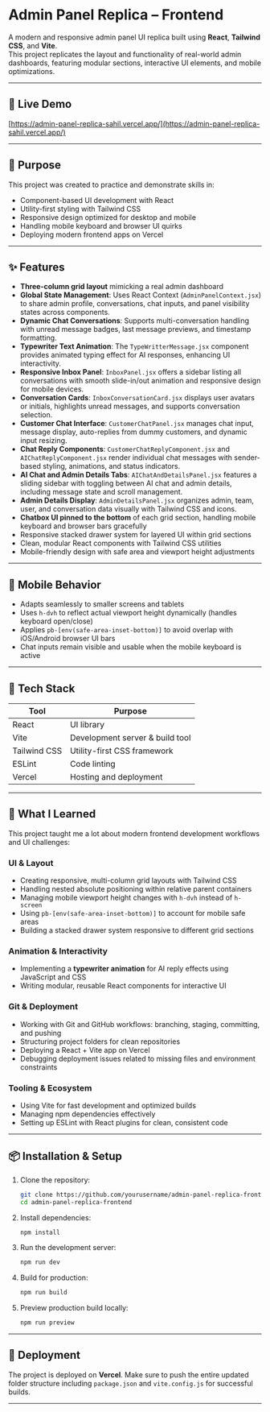 # Admin Panel Replica – Frontend

A modern and responsive admin panel UI replica built using **React**, **Tailwind CSS**, and **Vite**.  
This project replicates the layout and functionality of real-world admin dashboards, featuring modular sections, interactive UI elements, and mobile optimizations.

---

## 🚀 Live Demo

[https://admin-panel-replica-sahil.vercel.app/](https://admin-panel-replica-sahil.vercel.app/)

---

## 📌 Purpose

This project was created to practice and demonstrate skills in:

- Component-based UI development with React
- Utility-first styling with Tailwind CSS
- Responsive design optimized for desktop and mobile
- Handling mobile keyboard and browser UI quirks
- Deploying modern frontend apps on Vercel

---

## ✨ Features

- **Three-column grid layout** mimicking a real admin dashboard  
- **Global State Management**: Uses React Context (`AdminPanelContext.jsx`) to share admin profile, conversations, chat inputs, and panel visibility states across components.
- **Dynamic Chat Conversations**: Supports multi-conversation handling with unread message badges, last message previews, and timestamp formatting.
- **Typewriter Text Animation**: The `TypeWritterMessage.jsx` component provides animated typing effect for AI responses, enhancing UI interactivity.
- **Responsive Inbox Panel**: `InboxPanel.jsx` offers a sidebar listing all conversations with smooth slide-in/out animation and responsive design for mobile devices.
- **Conversation Cards**: `InboxConversationCard.jsx` displays user avatars or initials, highlights unread messages, and supports conversation selection.
- **Customer Chat Interface**: `CustomerChatPanel.jsx` manages chat input, message display, auto-replies from dummy customers, and dynamic input resizing.
- **Chat Reply Components**: `CustomerChatReplyComponent.jsx` and `AIChatReplyComponent.jsx` render individual chat messages with sender-based styling, animations, and status indicators.
- **AI Chat and Admin Details Tabs**: `AIChatAndDetailsPanel.jsx` features a sliding sidebar with toggling between AI chat and admin details, including message state and scroll management.
- **Admin Details Display**: `AdminDetailsPanel.jsx` organizes admin, team, user, and conversation data visually with Tailwind CSS and icons. 
- **Chatbox UI pinned to the bottom** of each grid section, handling mobile keyboard and browser bars gracefully   
- Responsive stacked drawer system for layered UI within grid sections  
- Clean, modular React components with Tailwind CSS utilities  
- Mobile-friendly design with safe area and viewport height adjustments 

---

## 📱 Mobile Behavior

- Adapts seamlessly to smaller screens and tablets  
- Uses `h-dvh` to reflect actual viewport height dynamically (handles keyboard open/close)  
- Applies `pb-[env(safe-area-inset-bottom)]` to avoid overlap with iOS/Android browser UI bars  
- Chat inputs remain visible and usable when the mobile keyboard is active  

---

## 🧰 Tech Stack

| Tool           | Purpose                              |
|----------------|------------------------------------|
| React          | UI library                         |
| Vite           | Development server & build tool    |
| Tailwind CSS   | Utility-first CSS framework        |
| ESLint         | Code linting                      |
| Vercel         | Hosting and deployment             |

---


## 🧠 What I Learned

This project taught me a lot about modern frontend development workflows and UI challenges:

### UI & Layout

- Creating responsive, multi-column grid layouts with Tailwind CSS  
- Handling nested absolute positioning within relative parent containers  
- Managing mobile viewport height changes with `h-dvh` instead of `h-screen`  
- Using `pb-[env(safe-area-inset-bottom)]` to account for mobile safe areas  
- Building a stacked drawer system responsive to different grid sections  

### Animation & Interactivity

- Implementing a **typewriter animation** for AI reply effects using JavaScript and CSS  
- Writing modular, reusable React components for interactive UI  

### Git & Deployment

- Working with Git and GitHub workflows: branching, staging, committing, and pushing  
- Structuring project folders for clean repositories  
- Deploying a React + Vite app on Vercel  
- Debugging deployment issues related to missing files and environment constraints  

### Tooling & Ecosystem

- Using Vite for fast development and optimized builds  
- Managing npm dependencies effectively  
- Setting up ESLint with React plugins for clean, consistent code  

---

## 📦 Installation & Setup

1. Clone the repository:  
   ```bash
   git clone https://github.com/yourusername/admin-panel-replica-frontend.git
   cd admin-panel-replica-frontend
   ```

2. Install dependencies:  
   ```bash
   npm install
   ```

3. Run the development server:  
   ```bash
   npm run dev
   ```

4. Build for production:  
   ```bash
   npm run build
   ```

5. Preview production build locally:  
   ```bash
   npm run preview
   ```

---

## 🔗 Deployment

The project is deployed on **Vercel**. Make sure to push the entire updated folder structure including `package.json` and `vite.config.js` for successful builds.

---


